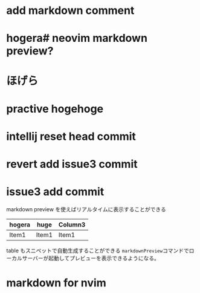 # add markdown comment
# hogera# neovim markdown preview?
# ほげら
# practive hogehoge
# intellij reset head commit
# revert add issue3 commit
# issue3 add commit 
markdown preview を使えばリアルタイムに表示することができる

| hogera | huge  | Column3 |
| ------ | ----- | ------- |
| Item1  | Item1 | Item1   |

table もスニペットで自動生成することができる
`markdownPreview`コマンドでローカルサーバーが起動してプレビューを表示できるようになる。

# markdown for nvim
